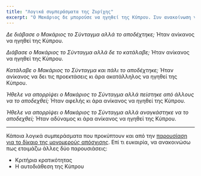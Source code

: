 ```yaml
---
title: "Λογικά συμπεράσματα της Ζυρίχης"
excerpt: "Ο Μακάριος δε μπορούσε να ηγηθεί της Κύπρου. Συν ανακοίνωση για νέες παρουσιάσεις."
---
```

*Δε διάβασε ο Μακάριος το Σύνταγμα αλλά το αποδέχτηκε;*  Ήταν
ανίκανος να ηγηθεί της Κύπρου.

*Διάβασε ο Μακάριος το Σύνταγμα αλλά δε το κατάλαβε;*  Ήταν
ανίκανος να ηγηθεί της Κύπρου.

*Κατάλαβε ο Μακάριος το Σύνταγμα και πάλι το αποδέχτηκε;*  Ήταν
ανίκανος να δει τις προεκτάσεις κι άρα ακατάλληλος να ηγηθεί της Κύπρου.

*Ήθελε να απορρίψει ο Μακάριος το Σύνταγμα αλλά πείστηκε από
άλλους να το αποδεχθεί;*  Ήταν αφελής κι άρα ανίκανος να ηγηθεί
της Κύπρου.

*Ήθελε να απορρίψει ο Μακάριος το Σύνταγμα αλλά αναγκάστηκε να το
αποδεχθεί;*  Ήταν αδύναμος κι άρα ανίκανος να ηγηθεί της Κύπρου.

***

Κάποια λογικά συμπεράσματα που προκύπτουν και από την [παρουσίαση
για το δίκαιο της μονομερούς
απόσχισης](/greek/2018-06-10-unilateral-secession-criteria/).
Επί τι ευκαιρία, να ανακοινώσω πως ετοιμάζω άλλες δύο
παρουσιάσεις:

- Κριτήρια κρατικότητας
- Η αυτοδιάθεση της Κύπρου
